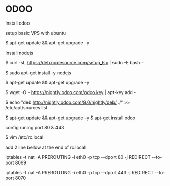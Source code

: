 # ODOO
Install odoo

setup basic VPS with ubuntu

$ apt-get update && apt-get upgrade -y

Install nodejs

$ curl -sL https://deb.nodesource.com/setup_6.x | sudo -E bash -

$ sudo apt-get install -y nodejs

$ apt-get update && apt-get upgrade -y

$ wget -O - https://nightly.odoo.com/odoo.key | apt-key add -

$ echo "deb http://nightly.odoo.com/9.0/nightly/deb/ ./" >> /etc/apt/sources.list

$ apt-get update && apt-get upgrade -y
$ apt-get install odoo

config runing port 80 & 443

$ vim /etc/rc.local

add 2 line bellow at the end of rc.local

iptables -t nat -A PREROUTING -i eth0 -p tcp --dport 80 -j REDIRECT --to-port 8069

iptables -t nat -A PREROUTING -i eth0 -p tcp --dport 443 -j REDIRECT --to-port 8070
